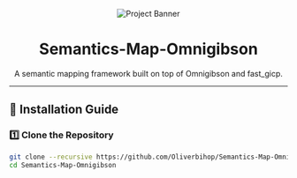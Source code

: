 <p align="center">
  <!-- Replace with your own banner image if available -->
  <img src="https://via.placeholder.com/800x200?text=Semantics-Map-Omnigibson" alt="Project Banner" />
</p>

<h1 align="center">Semantics-Map-Omnigibson</h1>

<p align="center">
  A semantic mapping framework built on top of Omnigibson and fast_gicp.
</p>

---

## 🚀 Installation Guide

### 1️⃣ Clone the Repository

```bash
git clone --recursive https://github.com/Oliverbihop/Semantics-Map-Omnigibson.git
cd Semantics-Map-Omnigibson
